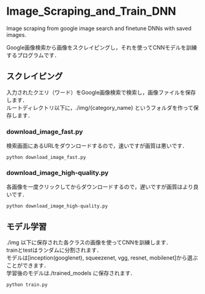 # Image_Scraping_and_Train_DNN
Image scraping from google image search and finetune DNNs with saved images.

Google画像検索から画像をスクレイピングし，それを使ってCNNモデルを訓練するプログラムです．

## スクレイピング
入力されたクエリ（ワード）をGoogle画像検索で検索し，画像ファイルを保存します．  
ルートディレクトリ以下に，./img/{category_name} というフォルダを作って保存します．

### download_image_fast.py
検索画面にあるURLをダウンロードするので，速いですが画質は悪いです．

```
python download_image_fast.py
```

### download_image_high-quality.py
各画像を一度クリックしてからダウンロードするので，遅いですが画質はより良いです．

```
python download_image_high-quality.py
```

## モデル学習
./img 以下に保存された各クラスの画像を使ってCNNを訓練します．  
trainとtestはランダムに分割されます．  
モデルは[inception(googlenet), squeezenet, vgg, resnet, mobilenet]から選ぶことができます．  
学習後のモデルは./trained_models に保存されます．  

```
python train.py
```
